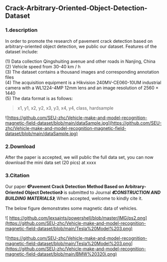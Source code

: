 ## Crack-Arbitrary-Oriented-Object-Detection-Dataset

### 1.description

In order to promote the research of pavement crack detection based on arbitrary-oriented object detection, we public our dataset. Features of the dataset include:

(1) Data collection Qingshuiting avenue and other roads in Nanjing, China</br>
(2) Vehicle speed from 30-40 km / h</br>
(3) The dataset contains a thousand images and corresponding annotation files</br>
(4) The acquisition equipment is a Hikvision 240MV-CE060-10UM industrial camera with a WL1224-4MP 12mm lens and an image resolution of 2560 × 1440</br>
(5) The data format is as follows:</br>
> x1, y1, x2, y2, x3, y3, x4, y4, class, hardsample</br>

![https://github.com/SEU-zhc/Vehicle-make-and-model-recognition-magnetic-field-dataset/blob/main/dataSample.jpg](https://github.com/SEU-zhc/Vehicle-make-and-model-recognition-magnetic-field-dataset/blob/main/dataSample.jpg)
### 2.Download
After the paper is accepted, we will public the full data set, you can now download the mini data set (20 pics) at xxxx

### 3.Citation
Our paper **《Pavement Crack Detection Method Based on Arbitrary-Oriented Object Detection》** is submitted to Journal ***《CONSTRUCTION AND BUILDING MATERIALS》***, When accepted, welcome to kindly cite it.

The below figure demonstrates some magnetic data of vehicles.


![ https://github.com/lexsaints/powershell/blob/master/IMG/ps2.png](https://github.com/SEU-zhc/Vehicle-make-and-model-recognition-magnetic-field-dataset/blob/main/Tesla%20Model%203.png)

![https://github.com/SEU-zhc/Vehicle-make-and-model-recognition-magnetic-field-dataset/blob/main/Tesla%20Model%203.png](https://github.com/SEU-zhc/Vehicle-make-and-model-recognition-magnetic-field-dataset/blob/main/BMW%20320i.png)
